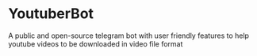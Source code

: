 # YoutuberBot
A public and open-source telegram bot with user friendly features to help youtube videos to be downloaded in video file format
